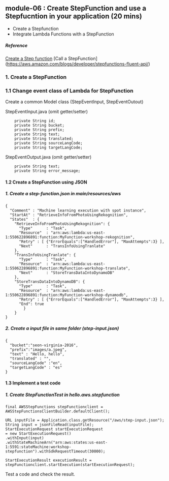 ## module-06 : Create StepFunction and use a Stepfucntion in your application (20 mins)
- Create a Stepfunction 
- Integrate Lambda Functions with a StepFunction

##### Reference

[Create a Step function](https://docs.aws.amazon.com/step-functions/latest/dg/tutorial-lambda-state-machine-cloudformation.html)
[Call a StepFunction] (https://aws.amazon.com/blogs/developer/stepfunctions-fluent-api/)

### 1. Create a StepFunction

### 1.1 Change event class of Lambda for StepFunction 


Create a common Model class (StepEventInput, StepEventOutout)

StepEventInput.java (omit getter/setter)

```
	private String id;
	private String bucket;
	private String prefix;
	private String text;
	private String translated;
	private String sourceLangCode;
	private String targetLangCode;
```

StepEventOutput.java (omit getter/setter)

```
	private String text;
	private String error_message;
```
	
 
#### 1.2 Create a StepFunction using JSON

##### 1. Create a step-function.json in *main/resources/aws*

```
{
  "Comment" : "Machine learning execution with spot instance",
  "StartAt" : "RetrieveInfoFromPhotoUsingRekognition",
  "States"  : {
    "RetrieveInfoFromPhotoUsingRekognition": {
      "Type"      : "Task",
      "Resource"  : "arn:aws:lambda:us-east-1:550622896891:function:MyFunction-workshop-rekognition",
      "Retry" : [ {"ErrorEquals":["HandledError"], "MaxAttempts":3} ],
      "Next"      : "TransInfoUsingTranlate"
    }, 
    "TransInfoUsingTranlate": {
      "Type"      : "Task",
      "Resource"  : "arn:aws:lambda:us-east-1:550622896891:function:MyFunction-workshop-translate",
      "Next"      : "StoreTransDataIntoDynamoDB"
    },
    "StoreTransDataIntoDynamoDB": {
      "Type"      : "Task",
      "Resource"  : "arn:aws:lambda:us-east-1:550622896891:function:MyFunction-workshop-dynamodb",    
      "Retry" : [ {"ErrorEquals":["HandledError"], "MaxAttempts":3} ],
      "End": true
  		}
  	}
}

```

##### 2. Create a input file in same folder (step-input.json)

```
{
  "bucket":"seon-virginia-2016", 
  "prefix":"images/a.jpeg",
  "text" : "Hello, hello",
  "translated" : "",
  "sourceLangCode" :"en",
  "targetLangCode" : "es"
}
```

#### 1.3 Implement a test code

##### 1. Create StepFunctionTest in *hello.aws.stepfunction*

```
final AWSStepFunctions stepFunctionclient = AWSStepFunctionsClientBuilder.defaultClient();

URL inputFile = Application.class.getResource("/aws/step-input.json");
String input = jsonFileRead(inputFile);
StartExecutionRequest startExecutionRequest 
= new StartExecutionRequest()
.withInput(input)
.withStateMachineArn("arn:aws:states:us-east-1:5591:stateMachine:workshop-stepfunction").withSdkRequestTimeout(30000);

StartExecutionResult executionResult = stepFunctionclient.startExecution(startExecutionRequest);
```
Test a code and check the result.